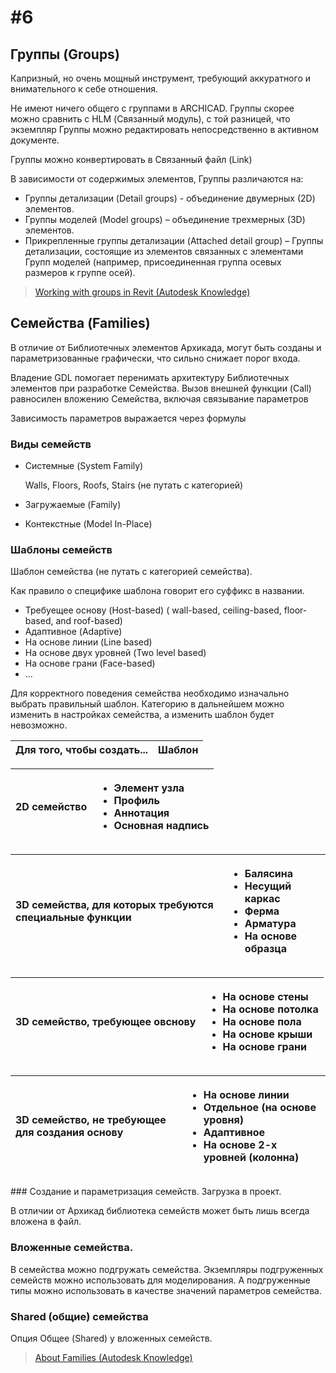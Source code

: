 # \#6

## Группы \(Groups\)

Капризный, но очень мощный инструмент, требующий аккуратного и внимательного к себе отношения.

Не имеют ничего общего с группами в ARCHICAD. Группы скорее можно сравнить с HLM \(Связанный модуль\), с той разницей, что экземпляр Группы можно редактировать непосредственно в активном документе.

Группы можно конвертировать в Связанный файл \(Link\)

В зависимости от содержимых элементов, Группы различаются на:

* Группы детализации \(Detail groups\) - объединение двумерных \(2D\) элементов.
* Группы моделей \(Model groups\) – объединение трехмерных \(3D\) элементов.
* Прикрепленные группы детализации \(Attached detail group\) – Группы детализации, состоящие из элементов связанных с элементами Групп моделей \(например, присоединенная группа осевых размеров к группе осей\).

> [Working with groups in Revit \(Autodesk Knowledge\)](https://knowledge.autodesk.com/support/revit-products/learn-explore/caas/sfdcarticles/sfdcarticles/Working-with-groups.html)

## Семейства \(Families\)

В отличие от Библиотечных элементов Архикада, могут быть созданы и параметризованные графически, что сильно снижает порог входа.

Владение GDL помогает перенимать архитектуру Библиотечных элементов при разработке Семейства. Вызов внешней функции \(Call\) равносилен вложению Семейства, включая связывание параметров

Зависимость параметров выражается через формулы

### Виды семейств

* Системные \(System Family\)

  Walls, Floors, Roofs, Stairs \(не путать с категорией\)

* Загружаемые \(Family\)
* Контекстные \(Model In-Place\)

### Шаблоны семейств

Шаблон семейства \(не путать с категорией семейства\).

Как правило о специфике шаблона говорит его суффикс в названии.

* Требуещее основу \(Host-based\) \( wall-based, ceiling-based, floor-based, and roof-based\)
* Адаптивное \(Adaptive\)
* На основе линии \(Line based\)
* На основе двух уровней \(Two level based\)
* На основе грани \(Face-based\)
* ...

Для корректного поведения семейства необходимо изначально выбрать правильный шаблон. Категорию в дальнейшем можно изменить в настройках семейства, а изменить шаблон будет невозможно.

| Для того, чтобы создать... | Шаблон |
| :--- | :--- |


<table>
  <thead>
    <tr>
      <th style="text-align:left">2D &#x441;&#x435;&#x43C;&#x435;&#x439;&#x441;&#x442;&#x432;&#x43E;</th>
      <th
      style="text-align:left">
        <ul>
          <li>&#x42D;&#x43B;&#x435;&#x43C;&#x435;&#x43D;&#x442; &#x443;&#x437;&#x43B;&#x430;</li>
          <li>&#x41F;&#x440;&#x43E;&#x444;&#x438;&#x43B;&#x44C;</li>
          <li>&#x410;&#x43D;&#x43D;&#x43E;&#x442;&#x430;&#x446;&#x438;&#x44F;</li>
          <li>&#x41E;&#x441;&#x43D;&#x43E;&#x432;&#x43D;&#x430;&#x44F; &#x43D;&#x430;&#x434;&#x43F;&#x438;&#x441;&#x44C;</li>
        </ul>
        </th>
    </tr>
  </thead>
  <tbody></tbody>
</table><table>
  <thead>
    <tr>
      <th style="text-align:left">3D &#x441;&#x435;&#x43C;&#x435;&#x439;&#x441;&#x442;&#x432;&#x430;, &#x434;&#x43B;&#x44F;
        &#x43A;&#x43E;&#x442;&#x43E;&#x440;&#x44B;&#x445; &#x442;&#x440;&#x435;&#x431;&#x443;&#x44E;&#x442;&#x441;&#x44F;
        &#x441;&#x43F;&#x435;&#x446;&#x438;&#x430;&#x43B;&#x44C;&#x43D;&#x44B;&#x435;
        &#x444;&#x443;&#x43D;&#x43A;&#x446;&#x438;&#x438;</th>
      <th style="text-align:left">
        <ul>
          <li>&#x411;&#x430;&#x43B;&#x44F;&#x441;&#x438;&#x43D;&#x430;</li>
          <li>&#x41D;&#x435;&#x441;&#x443;&#x449;&#x438;&#x439; &#x43A;&#x430;&#x440;&#x43A;&#x430;&#x441;</li>
          <li>&#x424;&#x435;&#x440;&#x43C;&#x430;</li>
          <li>&#x410;&#x440;&#x43C;&#x430;&#x442;&#x443;&#x440;&#x430;</li>
          <li>&#x41D;&#x430; &#x43E;&#x441;&#x43D;&#x43E;&#x432;&#x435; &#x43E;&#x431;&#x440;&#x430;&#x437;&#x446;&#x430;</li>
        </ul>
      </th>
    </tr>
  </thead>
  <tbody></tbody>
</table><table>
  <thead>
    <tr>
      <th style="text-align:left">3D &#x441;&#x435;&#x43C;&#x435;&#x439;&#x441;&#x442;&#x432;&#x43E;, &#x442;&#x440;&#x435;&#x431;&#x443;&#x44E;&#x449;&#x435;&#x435;
        &#x43E;&#x432;&#x441;&#x43D;&#x43E;&#x432;&#x443;</th>
      <th style="text-align:left">
        <ul>
          <li>&#x41D;&#x430; &#x43E;&#x441;&#x43D;&#x43E;&#x432;&#x435; &#x441;&#x442;&#x435;&#x43D;&#x44B;</li>
          <li>&#x41D;&#x430; &#x43E;&#x441;&#x43D;&#x43E;&#x432;&#x435; &#x43F;&#x43E;&#x442;&#x43E;&#x43B;&#x43A;&#x430;</li>
          <li>&#x41D;&#x430; &#x43E;&#x441;&#x43D;&#x43E;&#x432;&#x435; &#x43F;&#x43E;&#x43B;&#x430;</li>
          <li>&#x41D;&#x430; &#x43E;&#x441;&#x43D;&#x43E;&#x432;&#x435; &#x43A;&#x440;&#x44B;&#x448;&#x438;</li>
          <li>&#x41D;&#x430; &#x43E;&#x441;&#x43D;&#x43E;&#x432;&#x435; &#x433;&#x440;&#x430;&#x43D;&#x438;</li>
        </ul>
      </th>
    </tr>
  </thead>
  <tbody></tbody>
</table><table>
  <thead>
    <tr>
      <th style="text-align:left">3D &#x441;&#x435;&#x43C;&#x435;&#x439;&#x441;&#x442;&#x432;&#x43E;, &#x43D;&#x435;
        &#x442;&#x440;&#x435;&#x431;&#x443;&#x44E;&#x449;&#x435;&#x435; &#x434;&#x43B;&#x44F;
        &#x441;&#x43E;&#x437;&#x434;&#x430;&#x43D;&#x438;&#x44F; &#x43E;&#x441;&#x43D;&#x43E;&#x432;&#x443;</th>
      <th
      style="text-align:left">
        <ul>
          <li>&#x41D;&#x430; &#x43E;&#x441;&#x43D;&#x43E;&#x432;&#x435; &#x43B;&#x438;&#x43D;&#x438;&#x438;</li>
          <li>&#x41E;&#x442;&#x434;&#x435;&#x43B;&#x44C;&#x43D;&#x43E;&#x435; (&#x43D;&#x430;
            &#x43E;&#x441;&#x43D;&#x43E;&#x432;&#x435; &#x443;&#x440;&#x43E;&#x432;&#x43D;&#x44F;)</li>
          <li>&#x410;&#x434;&#x430;&#x43F;&#x442;&#x438;&#x432;&#x43D;&#x43E;&#x435;</li>
          <li>&#x41D;&#x430; &#x43E;&#x441;&#x43D;&#x43E;&#x432;&#x435; 2-&#x445; &#x443;&#x440;&#x43E;&#x432;&#x43D;&#x435;&#x439;
            (&#x43A;&#x43E;&#x43B;&#x43E;&#x43D;&#x43D;&#x430;)</li>
        </ul>
        </th>
    </tr>
  </thead>
  <tbody></tbody>
</table>### Создание и параметризация семейств. Загрузка в проект.

В отличии от Архикад библиотека семейств может быть лишь всегда вложена в файл.

### Вложенные семейства.

В семейства можно подгружать семейства. Экземпляры подгруженных семейств можно использовать для моделирования. А подгруженные типы можно использовать в качестве значений параметров семейства.

### Shared \(общие\) семейства

Опция Общее \(Shared\) у вложенных семейств.

> [About Families \(Autodesk Knowledge\)](https://knowledge.autodesk.com/support/revit-products/learn-explore/caas/CloudHelp/cloudhelp/2016/ENU/Revit-Model/files/GUID-6DDC1D52-E847-4835-8F9A-466531E5FD29-htm.html)

